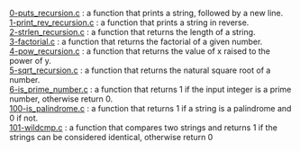[0-puts_recursion.c](./0-puts_recursion.c) : a function that prints a string, followed by a new line. <br/>
[1-print_rev_recursion.c](./1-print_rev_recursion.c) : a function that prints a string in reverse. <br/>
[2-strlen_recursion.c](./2-strlen_recursion.c) : a function that returns the length of a string. <br/>
[3-factorial.c](./3-factorial.c) : a function that returns the factorial of a given number. <br/>
[4-pow_recursion.c](./4-pow_recursion.c) : a function that returns the value of x raised to the power of y. <br/>
[5-sqrt_recursion.c](./5-sqrt_recursion.c) : a function that returns the natural square root of a number. <br/>
[6-is_prime_number.c](./6-is_prime_number.c) : a function that returns 1 if the input integer is a prime number, otherwise return 0. <br/>
[100-is_palindrome.c](./100-is_palindrome.c) : a function that returns 1 if a string is a palindrome and 0 if not. <br/>
[101-wildcmp.c](./101-wildcmp.c) : a function that compares two strings and returns 1 if the strings can be considered identical, otherwise return 0 <br/>
